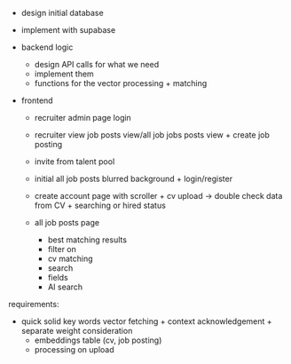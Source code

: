- design initial database

- implement with supabase

- backend logic
    - design API calls for what we need
    - implement them
    - functions for the vector processing + matching

- frontend
    - recruiter admin page login
    - recruiter view job posts view/all job jobs posts view + create job posting
    - invite from talent pool

    - initial all job posts blurred background + login/register 
    - create account page with scroller + cv upload -> double check data from CV + searching or hired status
    - all job posts page
        - best matching results
        - filter on
        - cv matching
        - search
        - fields
        - AI search


requirements:
- quick solid key words vector fetching + context acknowledgement + separate weight consideration
    - embeddings table (cv, job posting)
    - processing on upload